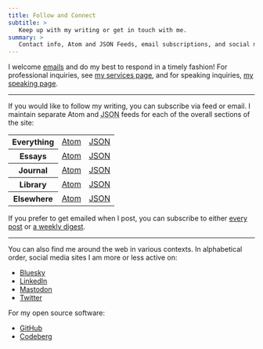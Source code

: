 ```yaml
---
title: Follow and Connect
subtitle: >
   Keep up with my writing or get in touch with me.
summary: >
   Contact info, Atom and JSON Feeds, email subscriptions, and social media links.
---
```


I welcome [emails](mailto:hello@chriskrycho.com) and do my best to respond in a timely fashion! For professional inquiries, see [my services page](/services/), and for speaking inquiries, [my speaking page](/speaking/).

---

If you would like to follow my writing, you can subscribe via feed or email. I maintain separate Atom and <abbr title="JavaScript Object Notation">JSON</abbr> feeds for each of the overall sections of the site:

<table>
    <tr>
        <th scope="row"><strong>Everything</strong></td>
        <td><a href="/feed.xml">Atom</a></td>
        <td><a href="/feed.json">JSON</a></td>
    </tr>
    <tr>
        <th scope="row">Essays</td>
        <td><a href="/essays/feed.xml">Atom</a></td>
        <td><a href="/essays/feed.json">JSON</a></td>
    </tr>
    <tr>
        <th scope="row">Journal</td>
        <td><a href="/journal/feed.xml">Atom</a></td>
        <td><a href="/journal/feed.json">JSON</a></td>
    </tr>
    <tr>
        <th scope="row">Library</td>
        <td><a href="/library/feed.xml">Atom</a></td>
        <td><a href="/library/feed.json">JSON</a></td>
    </tr>
    <tr>
        <th scope="row">Elsewhere</td>
        <td><a href="/elsewhere/feed.xml">Atom</a></td>
        <td><a href="/elsewhere/feed.json">JSON</a></td>
    </tr>

</table>

If you prefer to get emailed when I post, you can subscribe to either [every post](https://buttondown.email/sympolymathesy) or [a weekly digest](https://buttondown.email/sympolymathesy-digest).

<!-- {% include 'blocks/buttondown.njk' %} -->

---

You can also find me around the web in various contexts. In alphabetical order, social media sites I am more or less active on:

- [Bluesky](https://bsky.app/profile/chriskrycho.com)
- [LinkedIn](http://linkedin.com/in/chriskrycho/)
- [Mastodon](https://mastodon.social/@chriskrycho)
- [Twitter](https://twitter.com/chriskrycho)

For my open source software:

- [GitHub](https://github.com/chriskrycho)
- [Codeberg](https://codeberg.org/chriskrycho)
